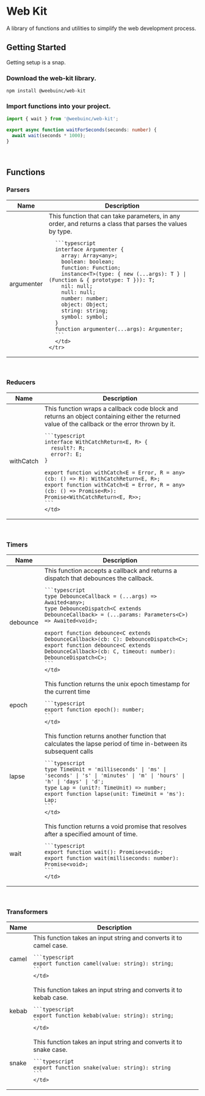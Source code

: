 # Web Kit
A library of functions and utilities to simplify the web development process.<br/>

## Getting Started

Getting setup is a snap. <br/>

### Download the web-kit library.

```text
npm install @weebuinc/web-kit
```

### Import functions into your project.

```typescript
import { wait } from '@weebuinc/web-kit';

export async function waitForSeconds(seconds: number) {
  await wait(seconds * 1000);
}
```

<br/>

## Functions

### Parsers
<table style={{ textAlign: 'left', verticalAlign: 'top', width: '100%' }}>
  <thead>
    <tr>
      <th>Name</th>
      <th style={{ width: '100%' }}>Description</th>
    </tr>
  </thead>
  <tbody>
    <tr>
      <td>argumenter</td>
      <td>
      This function that can take parameters, in any order, and returns a class that parses the values by type.

      ```typescript
      interface Argumenter {
        array: Array<any>;
        boolean: boolean;
        function: Function;
        instance<T>(type: { new (...args): T } | (Function & { prototype: T })): T;
        nil: null;
        null: null;
        number: number;
        object: Object;
        string: string;
        symbol: symbol;
      }
      function argumenter(...args): Argumenter;
      ```
      </td>
    </tr>
  </tbody>
</table>

<br/>

### Reducers
<table style={{ textAlign: 'left', verticalAlign: 'top', width: '100%' }}>
  <thead>
    <tr>
      <th>Name</th>
      <th style={{ width: '100%' }}>Description</th>
    </tr>
  </thead>
  <tbody>
  <tr>
    <td>withCatch</td>
    <td>
    This function wraps a callback code block and returns an object containing either the returned value of the callback or the error thrown by it.

    ```typescript
    interface WithCatchReturn<E, R> {
      result?: R;
      error?: E;
    }

    export function withCatch<E = Error, R = any>(cb: () => R): WithCatchReturn<E, R>;
    export function withCatch<E = Error, R = any>(cb: () => Promise<R>): Promise<WithCatchReturn<E, R>>;
    ```
    </td>
  </tr>
  </tbody>
</table>

<br/>

### Timers
<table style={{ textAlign: 'left', verticalAlign: 'top', width: '100%' }}>
  <thead>
    <tr>
      <th>Name</th>
      <th style={{ width: '100%' }}>Description</th>
    </tr>
  </thead>
  <tbody>
  <tr>
    <td>debounce</td>
    <td>
    This function accepts a callback and returns a dispatch that debounces the callback.

    ```typescript
    type DebounceCallback = (...args) => Awaited<any>;
    type DebounceDispatch<C extends DebounceCallback> = (...params: Parameters<C>) => Awaited<void>;

    export function debounce<C extends DebounceCallback>(cb: C): DebounceDispatch<C>;
    export function debounce<C extends DebounceCallback>(cb: C, timeout: number): DebounceDispatch<C>;
    ```
    </td>
  </tr>
  <tr>
    <td>epoch</td>
    <td>
    This function returns the unix epoch timestamp for the current time

    ```typescript
    export function epoch(): number;
    ```
    </td>
  </tr>
  <tr>
    <td>lapse</td>
    <td>
    This function returns another function that calculates the lapse period of time in-between its subsequent calls

    ```typescript
    type TimeUnit = 'milliseconds' | 'ms' | 'seconds' | 's' | 'minutes' | 'm' | 'hours' | 'h' | 'days' | 'd';
    type Lap = (unit?: TimeUnit) => number;
    export function lapse(unit: TimeUnit = 'ms'): Lap;
    ```
    </td>
  </tr>
  <tr>
    <td>wait</td>
    <td>
    This function returns a void promise that resolves after a specified amount of time.

    ```typescript
    export function wait(): Promise<void>;
    export function wait(milliseconds: number): Promise<void>;
    ```
    </td>
  </tr>
  </tbody>
</table>

<br/>

### Transformers
<table style={{ textAlign: 'left', verticalAlign: 'top', width: '100%' }}>
  <thead>
    <tr>
      <th>Name</th>
      <th style={{ width: '100%' }}>Description</th>
    </tr>
  </thead>
  <tbody>
  <tr>
    <td>camel</td>
    <td>
    This function takes an input string and converts it to camel case.

    ```typescript
    export function camel(value: string): string;
    ```
    </td>
  </tr>
  <tr>
    <td>kebab</td>
    <td>
    This function takes an input string and converts it to kebab case.

    ```typescript
    export function kebab(value: string): string;
    ```
    </td>
  </tr>
  <tr>
    <td>snake</td>
    <td>
    This function takes an input string and converts it to snake case.

    ```typescript
    export function snake(value: string): string
    ```
    </td>
  </tr>
  </tbody>
</table>